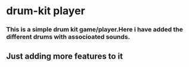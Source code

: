 # drum-kit player
### This is a simple drum kit game/player.Here i have added the different drums with associoated sounds.
## Just adding more features to it

